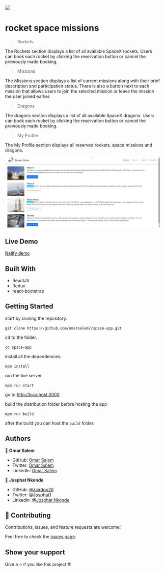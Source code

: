 ![](https://img.shields.io/badge/Microverse-blueviolet)

# rocket space missions

> Rockets

The Rockets section displays a list of all available SpaceX rockets. Users can book each rocket by clicking the reservation button or cancel the previously made booking.

> Missions

The Missions section displays a list of current missions along with their brief description and participation status. There is also a button next to each mission that allows users to join the selected mission or leave the mission the user joined earlier.

> Dragons

The dragons section displays a list of all available SpaceX dragons. Users can book each rocket by clicking the reservation button or cancel the previously made booking.

> My Profile

The My Profile section displays all reserved rockets, space missions and dragons.

![screenshot](./screenshot.gif)

## Live Demo
[Nelify demo](https://space-app-v1.netlify.app/)
## Built With

- ReactJS
- Redux
- react-bootstrap


## Getting Started

start by cloning the repository.

`git clone https://github.com/omarsalem7/space-app.git`

cd to the folder.

`cd space-app`

install all the dependencies.

`npm install`

run the live server

`npm run start`

go to [http://localhost:3000](http://localhost:3000)

build the distribution folder before hosting the app

`npm run build`

after the build you can host the `build` folder.

## Authors

👤 **Omar Salem**

- GitHub: [Omar Salem](https://github.com/omarsalem7)
- Twitter: [Omar Salem](https://twitter.com/Omar80491499)
- LinkedIn: [Omar Salem](https://www.linkedin.com/in/omar-salem-a6945b177/)

👤 **Josphat Nkonde**

- GitHub: [@zairdon20](https://github.com/zairdon20)
- Twitter: [@Josphat1](https://twitter.com/Josphat1)
- LinkedIn: [@Josphat Nkonde](https://www.linkedin.com/in/josphat-nkonde-092510183/)


## 🤝 Contributing

Contributions, issues, and feature requests are welcome!

Feel free to check the [issues page](../../issues/).

## Show your support

Give a ⭐️ if you like this project!!!!
